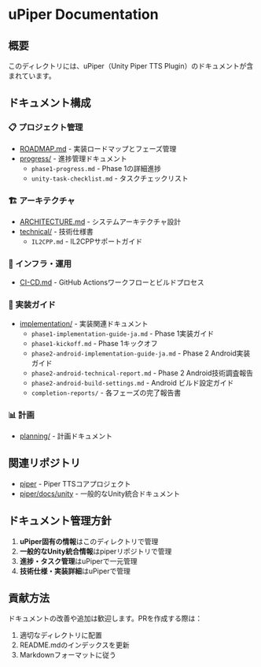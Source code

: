# uPiper Documentation

## 概要

このディレクトリには、uPiper（Unity Piper TTS Plugin）のドキュメントが含まれています。

## ドキュメント構成

### 📋 プロジェクト管理
- [ROADMAP.md](./ROADMAP.md) - 実装ロードマップとフェーズ管理
- [progress/](./progress/) - 進捗管理ドキュメント
  - `phase1-progress.md` - Phase 1の詳細進捗
  - `unity-task-checklist.md` - タスクチェックリスト

### 🏗️ アーキテクチャ
- [ARCHITECTURE.md](./ARCHITECTURE.md) - システムアーキテクチャ設計
- [technical/](./technical/) - 技術仕様書
  - `IL2CPP.md` - IL2CPPサポートガイド

### 🔧 インフラ・運用
- [CI-CD.md](./CI-CD.md) - GitHub Actionsワークフローとビルドプロセス

### 📝 実装ガイド
- [implementation/](./implementation/) - 実装関連ドキュメント
  - `phase1-implementation-guide-ja.md` - Phase 1実装ガイド
  - `phase1-kickoff.md` - Phase 1キックオフ
  - `phase2-android-implementation-guide-ja.md` - Phase 2 Android実装ガイド
  - `phase2-android-technical-report.md` - Phase 2 Android技術調査報告
  - `phase2-android-build-settings.md` - Android ビルド設定ガイド
  - `completion-reports/` - 各フェーズの完了報告書

### 📊 計画
- [planning/](./planning/) - 計画ドキュメント

## 関連リポジトリ

- [piper](https://github.com/rhasspy/piper) - Piper TTSコアプロジェクト
- [piper/docs/unity](https://github.com/rhasspy/piper/tree/master/docs/unity) - 一般的なUnity統合ドキュメント

## ドキュメント管理方針

1. **uPiper固有の情報**はこのディレクトリで管理
2. **一般的なUnity統合情報**はpiperリポジトリで管理
3. **進捗・タスク管理**はuPiperで一元管理
4. **技術仕様・実装詳細**はuPiperで管理

## 貢献方法

ドキュメントの改善や追加は歓迎します。PRを作成する際は：
1. 適切なディレクトリに配置
2. README.mdのインデックスを更新
3. Markdownフォーマットに従う
